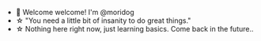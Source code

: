 - 🎀 Welcome welcome! I'm @moridog
- ☆ "You need a little bit of insanity to do great things."
- ☆ Nothing here right now, just learning basics. Come back in the future..
